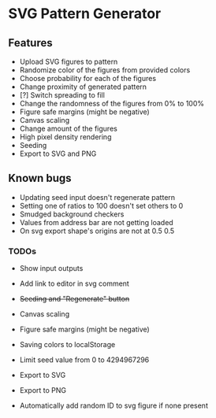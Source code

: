 # SVG Pattern Generator

## Features
- Upload SVG figures to pattern
- Randomize color of the figures from provided colors
- Choose probability for each of the figures
- Change proximity of generated pattern
- [?] Switch spreading to fill
- Change the randomness of the figures from 0% to 100%
- Figure safe margins (might be negative)
- Canvas scaling
- Change amount of the figures
- High pixel density rendering
- Seeding
- Export to SVG and PNG

## Known bugs
- Updating seed input doesn't regenerate pattern
- Setting one of ratios to 100 doesn't set others to 0
- Smudged background checkers
- Values from address bar are not getting loaded
- On svg export shape's origins are not at 0.5 0.5

### TODOs
- Show input outputs
- Add link to editor in svg comment
- <s>Seeding and "Regenerate" button</s>
- Canvas scaling
- Figure safe margins (might be negative)
- Saving colors to localStorage
- Limit seed value from 0 to 4294967296
- Export to SVG
- Export to PNG

- Automatically add random ID to svg figure if none present